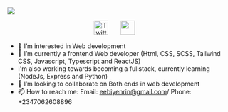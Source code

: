 <!-- Typing SVG by DenverCoder1 - https://github.com/DenverCoder1/readme-typing-svg -->
  <a href="https://github.com/DenverCoder1/readme-typing-svg">
    <img src="https://readme-typing-svg.demolab.com/?lines=Full-stack%20web%20and%20app%20developer;Experienced%20UI%2FUX%20Designer;10%2B%20years%20of%20coding%20experience;Always%20learning%20new%20things&font=Fira%20Code&center=true&width=440&height=45&color=f75c7e&vCenter=true&pause=1000&size=22" /></a>
</p>

<!-- Social icons section -->
<p align="center">
  <a href="https://twitter.com/ebiyenrinedmund"><img width="32px" alt="Twitter" title="Twitter" src="https://i.imgur.com/OXZM1L6.png"/></a>
  &#8287;&#8287;&#8287;&#8287;&#8287;
  <a href="https://discordapp.com/users/877714022709993482" alt="Discord" title="Discord Profile"><img width="32px" src="https://i.imgur.com/OViZO8J.png"/></a>
  &#8287;&#8287;&#8287;&#8287;&#8287;
</p>


- 👀 I’m interested in Web development
- 🌱 I’m currently a frontend Web developer (Html, CSS, SCSS, Tailwind CSS, Javascript, Typescript and ReactJS)
-    I'm also working towards becoming a fullstack, currently learning (NodeJs, Express and Python)
- 💞️ I’m looking to collaborate on Both ends in web development
- 📫 How to reach me: Email: eebiyenrin@gmail.com/ Phone: +2347062608896

<!---
Brave-source/Brave-source is a ✨ special ✨ repository because its `README.md` (this file) appears on your GitHub profile.
You can click the Preview link to take a look at your changes.
--->

